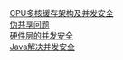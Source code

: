 

&emsp; [CPU多核缓存架构及并发安全](/docs/java/concurrent/ConcurrencyProblem.md)  
&emsp; [伪共享问题](/docs/java/concurrent/PseudoSharing.md)  
&emsp; [硬件层的并发安全](/docs/java/concurrent/HardwareConcurrencySolve.md)  
&emsp; [Java解决并发安全](/docs/java/concurrent/ConcurrencySolve.md)  

<!-- 
Java中volatile关键字实现原理
https://www.cnblogs.com/xrq730/p/7048693.html
-->
